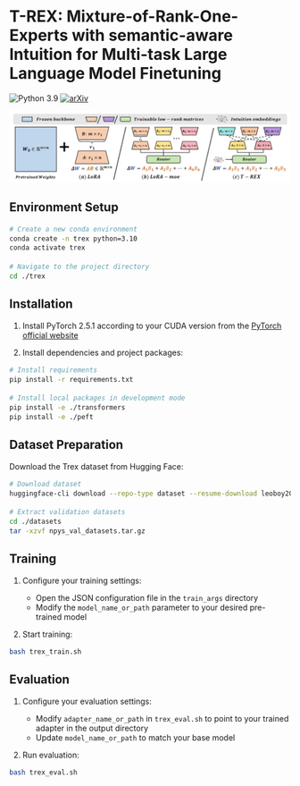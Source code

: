 # T-REX: Mixture-of-Rank-One-Experts with semantic-aware Intuition for Multi-task Large Language Model Finetuning
![Python 3.9](https://img.shields.io/badge/Python-3.9-red)
[![arXiv](https://img.shields.io/badge/arXiv-Paper-<COLOR>.svg)](https://arxiv.org)

<img src="trex.png"/>

## Environment Setup

```bash
# Create a new conda environment
conda create -n trex python=3.10
conda activate trex

# Navigate to the project directory
cd ./trex
```

## Installation

1. Install PyTorch 2.5.1 according to your CUDA version from the [PyTorch official website](https://pytorch.org/get-started/locally/)

2. Install dependencies and project packages:
```bash
# Install requirements
pip install -r requirements.txt

# Install local packages in development mode
pip install -e ./transformers
pip install -e ./peft
```

## Dataset Preparation

Download the Trex dataset from Hugging Face:
```bash
# Download dataset
huggingface-cli download --repo-type dataset --resume-download leoboy20/trex_dataset --local-dir datasets

# Extract validation datasets
cd ./datasets
tar -xzvf npys_val_datasets.tar.gz
```

## Training

1. Configure your training settings:
   - Open the JSON configuration file in the `train_args` directory
   - Modify the `model_name_or_path` parameter to your desired pre-trained model

2. Start training:
```bash
bash trex_train.sh
```

## Evaluation

1. Configure your evaluation settings:
   - Modify `adapter_name_or_path` in `trex_eval.sh` to point to your trained adapter in the output directory
   - Update `model_name_or_path` to match your base model

2. Run evaluation:
```bash
bash trex_eval.sh
```


